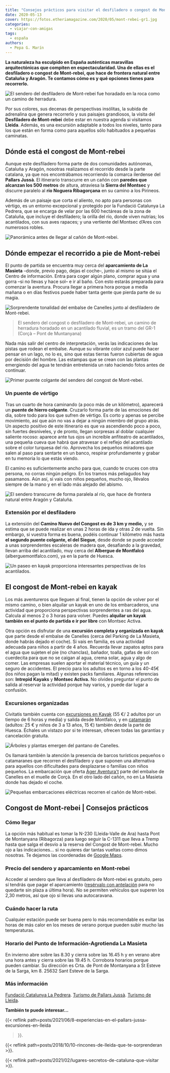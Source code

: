 ```yaml
---
title: "Consejos prácticos para visitar el desfiladero o congost de Mont-rebei (Lleida)"
date: 2020-05-13
cover: https://fotos.etheriamagazine.com/2020/05/mont-rebei-gr1.jpg
categories: 
  - viajar-con-amigas
tags: 
  - españa
authors: 
  - Pepa G. Marín
---
```


**La naturaleza ha esculpido en España auténticas maravillas arquitectónicas que 
compiten en espectacularidad. Una de ellas es el desfiladero o congost de Mont-rebei, 
que hace de frontera natural entre Cataluña y Aragón. Te contamos cómo es y qué opciones 
tienes para recorrerlo.** 

![El sendero del desfiladero de Mont-rebei fue horadado en la roca como un camino de herradura.](https://fotos.etheriamagazine.com/2020/05/excursion-mont-rebei-caminata.jpg "El sendero del desfiladero de Mont-rebei fue horadado en la roca como un camino de herradura. © Pepa García")

Por sus colores, sus decenas de perspectivas insólitas, la subida de adrenalina que 
genera recorrerlo y sus paisajes grandiosos, la visita del **Desfiladero de Mont-rebei** 
debe estar en nuestra agenda si visitamos **Lleida**. Además, es una excursión adaptable 
a todos los niveles, tanto para los que están en forma como para aquellos sólo 
habituados a pequeñas caminatas. 

## Dónde está el congost de Mont-rebei

Aunque este desfiladero forma parte de dos comunidades autónomas, Cataluña y Aragón, 
nosotras realizamos el recorrido desde la parte catalana, ya que nos encontrábamos 
recorriendo la comarca ilerdense del **Pallars Jussà**. El itinerario transcurre en un 
cañón con **paredes que alcanzan los 500 metros** de altura, atraviesa la **Sierra del 
Montsec** y discurre paralelo al **río Noguera Ribagorçana** en su camino a los 
Pirineos. 

Además de un paisaje que corta el aliento, no apto para personas con vértigo, es un 
entorno excepcional y protegido por la Fundació Catalunya La Pedrera, que se encarga de 
velar por las 600 hectáreas de la zona de Cataluña, que incluye el desfiladero; la 
orilla del río, donde viven nutrias; los acantilados, con sus aves rapaces; y una 
vertiente del Montsec d’Ares con numerosos robles. 

![Panorámica antes de llegar al cañón de Mont-rebei.](https://fotos.etheriamagazine.com/2020/05/congost-montrebei-inicio.jpg "Panorámica antes de llegar al cañón de Mont-rebei. © P.G.")

## Dónde empezar el recorrido a pie de Mont-rebei

El punto de partida se encuentra muy cerca del **aparcamiento de La Masieta** –donde, 
previo pago, dejas el coche–, junto al mismo se sitúa el Centro de información. Entra 
para coger algún plano, comprar agua y una gorra –si no llevas y hace sol– e ir al baño. 
Con esto estarás preparada para comenzar la aventura. Procura llegar a primera hora 
porque a media mañana o en días festivos puede haber tanta gente que pierda parte de su 
magia. 

![Sorprendente tonalidad del embalse de Canelles junto al desfiladero de Mont-rebei.](https://fotos.etheriamagazine.com/2020/05/excursion-mont-rebei-lleida.jpg "Sorprendente tonalidad del embalse de Canelles junto al desfiladero de Mont-rebei. © Pepa García")

> El sendero del congost o desfiladero de Mont-rebei, un camino de herradura horadado en 
> un acantilado fluvial, es un tramo del GR-1 (Corçà – Pont de Muntanyana) 

Nada más salir del centro de interpretación, verás las indicaciones de las pistas que 
rodean el embalse. Aunque su vibrante color azul puede hacer pensar en un lago, no lo 
es, sino que estas tierras fueron cubiertas de agua por decisión del hombre. Las 
estampas que se crean con las plantas emergiendo del agua te tendrán entretenida un rato 
haciendo fotos antes de continuar. 

![Primer puente colgante del sendero del congost de Mont-rebei.](https://fotos.etheriamagazine.com/2020/05/excursion-mont-rebei-puente-colgante.jpg "Primer puente colgante del sendero del congost de Mont-rebei. © Pepa García")

### Un puente de vértigo

Tras un cuarto de hora caminando (a poco más de un kilómetro), aparecerá un **puente de 
hierro colgante**. Cruzarlo forma parte de las emociones del día, sobre todo para los 
que sufren de vértigo. Es corto y apenas se percibe movimiento, así que aún no vas a 
dejar a ningún miembro del grupo atrás. Un aspecto positivo de este itinerario es que va 
ascendiendo poco a poco, sin fuertes desniveles, y de pronto, llegan sorpresas al doblar 
cualquier saliente rocoso: aparece ante tus ojos un increíble anfiteatro de acantilados, 
una pequeña cueva que habrá que atravesar o el reflejo del acantilado sobre el color 
turquesa del río. Aprovecha los pequeños miradores que salen al paso para sentarte en un 
banco, respirar profundamente y grabar en tu memoria lo que estás viendo. 

El camino es suficientemente ancho para que, cuando te cruces con otra persona, no 
corras ningún peligro. En los tramos más peliagudos hay pasamanos. Aún así, si vais con 
niños pequeños, mucho ojo, llévalos siempre de la mano y en el lado más alejado del 
abismo. 

![El sendero transcurre de forma paralela al río, que hace de frontera natural entre Aragón y Cataluña.](https://fotos.etheriamagazine.com/2020/05/congost-mont-rebei.jpg "El sendero transcurre de forma paralela al río, que hace de frontera natural entre Aragón y Cataluña. © P.G.")

### Extensión por el desfiladero

La extensión del **Camino Nuevo del Congost es de 3 km y medio,** y se estima que se 
puede realizar en unas 2 horas de ida y otras 2 de vuelta. Sin embargo, si vuestra forma 
es buena, podéis continuar 1 kilómetro más hasta **el segundo puente colgante, el del 
Siegue**, desde donde se puede acceder a unas sorprendentes escaleras de madera que, 
desafiando a la gravedad, llevan arriba del acantilado, muy cerca del **Albergue de 
Montfalcó** (alberguemontfalco.com), ya en la parte de Huesca. 

![Un paseo en kayak proporciona interesantes perspectivas de los acantilados.](https://fotos.etheriamagazine.com/2020/05/kayak-desfiladero-mont-rebei.jpg "Un paseo en kayak proporciona interesantes perspectivas de los acantilados. © P.G.")

## El congost de Mont-rebei en kayak

Los más aventureros que lleguen al final, tienen la opción de volver por el mismo 
camino, o bien alquilar un kayak en uno de los embarcaderos, una actividad que 
proporciona perspectivas sorprendentes a ras del agua. Calcula al menos 2 o 3 horas para 
volver. Puedes **alquilar un kayak también en el punto de partida e ir por libre** con 
Montsec Activa. 

Otra opción es disfrutar de una **excursión completa y organizada en kayak** que parte 
desde el embalse de Canelles (cerca del Parking de La Masieta, donde habrás dejado el 
coche). Si vais en familia, es una actividad adecuada para niños a partir de 4 años. 
Recuerda llevar zapatos aptos para el agua que sujeten el pie (no chanclas), bañador, 
toalla, gafas de sol con cuerdecita para que no se caigan al agua, crema solar, agua y 
algo de comer. Las empresas suelen aportar el material técnico, un guía y un seguro de 
accidentes. El precio para los adultos es en torno a los 40-45€ (los niños pagan la 
mitad) y existen packs familiares. Algunas referencias son: **Intrepid Kayaks** y 
**Montsec Activa.** No olvides preguntar el punto de salida al reservar la actividad 
porque hay varios, y puede dar lugar a confusión. 

### Excursiones organizadas

Civitatis también cuenta con [excursiones en 
Kayak](https://www.civitatis.com/es/viacamp-y-litera/alquiler-kayak-mont-rebei/?aid=10211) 
(55 €/ 2 adultos por un tiempo de 6 horas y media) y salida desde Montfalco, y en 
[catamarán](https://www.civitatis.com/es/viacamp-y-litera/paseo-catamaran-congost-mont-rebei/?aid=10211) 
(adultos: 25 € y niños de 3 a 13 años, 15 €) también desde la parte de Huesca. Échales 
un vistazo por si te interesan, ofrecen todas las garantías y cancelación gratuita. 

![Árboles y plantas emergen del pantano de Canelles.](https://fotos.etheriamagazine.com/2020/05/excursion-mont-rebei-kayak.jpg "Árboles y plantas emergen del pantano de Canelles. © Pepa García")

Os llamará también la atención la presencia de barcos turísticos pequeños o catamaranes 
que recorren el desfiladero y que suponen una alternativa para aquellos con dificultades 
para desplazarse o familias con niños pequeños. La embarcación que oferta [Àger 
Aventura't](https://ageraventurat.com/page-paseo-en-catamaran-ager-desfiladero-montrebei-muralla-china-finestres-canelles.aspx) 
parte del embalse de Canelles en el muelle de Corçà. En el otro lado del cañón, no en La 
Masieta donde has dejado el coche. 

![Pequeñas embarcaciones eléctricas recorren el cañón de Mont-rebei.](https://fotos.etheriamagazine.com/2020/05/congost-mont-rebei-barco.jpg "Pequeñas embarcaciones eléctricas recorren el cañón de Mont-rebei. © Pepa García")

## Congost de Mont-rebei | Consejos prácticos

### Cómo llegar

La opción más habitual es tomar la N-230 (Lleida-Valle de Ara) hasta Pont de Montanyana 
(Ribagorza) para luego seguir la C-1311 que lleva a Tremp hasta que salga el desvío a la 
reserva del Congost de Mont-rebei. Mucho ojo a las indicaciones... si no quieres dar 
tantas vueltas como dimos nosotras. Te dejamos las coordenadas de [Google 
Maps](https://www.google.es/maps/place/Aparcamiento+de+la+Masieta/@42.0973466,0.6954161,17z/data=!4m5!3m4!1s0x12a64e6a9efaf43d:0x18e7868ac5ab0ff2!8m2!3d42.0973149!4d0.6983078). 

### Precio del sendero y aparcamiento en Mont-rebei

Acceder al sendero que lleva al desfiladero de Mont-rebei es gratuito, pero sí tendrás 
que pagar el aparcamiento ([resérvalo con 
antelación](https://www.fundaciocatalunya-lapedrera.com/es/espacios-naturaleza/congost-mont-rebei/reserva-aparcamiento) 
para no quedarte sin plaza a última hora). No se permiten vehículos que superen los 2,30 
metros, así que ojo si llevas una autocaravana. 

### Cuándo hacer la ruta

Cualquier estación puede ser buena pero lo más recomendable es evitar las horas de más 
calor en los meses de verano porque pueden subir mucho las temperaturas. 

### Horario del Punto de Información-Agrotienda La Masieta

En invierno abre sobre las 8.30 y cierra sobre las 16.45 h y en verano abre una hora 
antes y cierra sobre las 19.45 h. Corrobora horarios porque pueden cambiar. Su dirección 
es Crta. de Pont de Montanyana a St Esteve de la Sarga, km 8. 25632 Sant Esteve de la 
Sarga. 

### Más información

[Fundació Catalunya La 
Pedrera](https://www.fundaciocatalunya-lapedrera.com/es/espacios-naturaleza/congost-mont-rebei). 
[Turismo de Pallars 
Jussà](https://www.pallarsjussa.net/es/que-hacer/montsec-y-el-desfiladero-de-mont-rebei). 
[Turismo de 
Lleida](http://www.lleidatur.com/Turismo/Visita/Desfiladero-de-Mont-rebei/177.aspx). 

**También te puede interesar...** 

{{< reflink path=posts/2021/06/8-experiencias-en-el-pallars-jussa-excursiones-en-lleida 
>}}. 

{{< reflink path=posts/2018/10/10-rincones-de-lleida-que-te-sorprenderan >}}. 

{{< reflink path=posts/2021/02/lugares-secretos-de-cataluna-que-visitar >}}.
